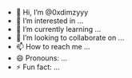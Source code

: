 - 👋 Hi, I’m @0xdimzyyy
- 👀 I’m interested in ...
- 🌱 I’m currently learning ...
- 💞️ I’m looking to collaborate on ...
- 📫 How to reach me ...
- 😄 Pronouns: ...
- ⚡ Fun fact: ...

<!---
0xdimzyyy/0xdimzyyy is a ✨ special ✨ repository because its `README.md` (this file) appears on your GitHub profile.
You can click the Preview link to take a look at your changes.
--->
